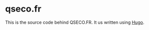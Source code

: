 # qseco.fr

This is the source code behind QSECO.FR. It us written using [Hugo](https://gohugo.io/).


